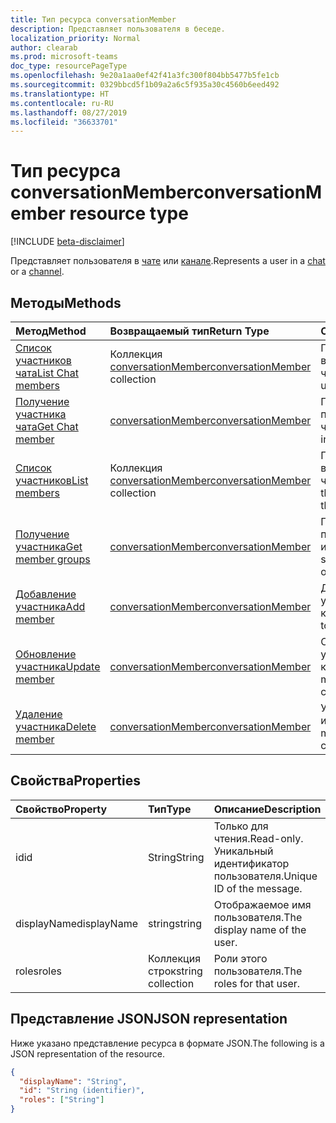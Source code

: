 ```yaml
---
title: Тип ресурса conversationMember
description: Представляет пользователя в беседе.
localization_priority: Normal
author: clearab
ms.prod: microsoft-teams
doc_type: resourcePageType
ms.openlocfilehash: 9e20a1aa0ef42f41a3fc300f804bb5477b5fe1cb
ms.sourcegitcommit: 0329bbcd5f1b09a2a6c5f935a30c4560b6eed492
ms.translationtype: HT
ms.contentlocale: ru-RU
ms.lasthandoff: 08/27/2019
ms.locfileid: "36633701"
---
```

# <a name="conversationmember-resource-type"></a><span data-ttu-id="3b99f-103">Тип ресурса conversationMember</span><span class="sxs-lookup"><span data-stu-id="3b99f-103">conversationMember resource type</span></span>

[!INCLUDE [beta-disclaimer](../../includes/beta-disclaimer.md)]

<span data-ttu-id="3b99f-104">Представляет пользователя в [чате](chat.md) или [канале](channel.md).</span><span class="sxs-lookup"><span data-stu-id="3b99f-104">Represents a user in a [chat](chat.md) or a [channel](channel.md).</span></span>

## <a name="methods"></a><span data-ttu-id="3b99f-105">Методы</span><span class="sxs-lookup"><span data-stu-id="3b99f-105">Methods</span></span>

| <span data-ttu-id="3b99f-106">Метод</span><span class="sxs-lookup"><span data-stu-id="3b99f-106">Method</span></span>       | <span data-ttu-id="3b99f-107">Возвращаемый тип</span><span class="sxs-lookup"><span data-stu-id="3b99f-107">Return Type</span></span>  |<span data-ttu-id="3b99f-108">Описание</span><span class="sxs-lookup"><span data-stu-id="3b99f-108">Description</span></span>|
|:---------------|:--------|:----------|
|[<span data-ttu-id="3b99f-109">Список участников чата</span><span class="sxs-lookup"><span data-stu-id="3b99f-109">List Chat members</span></span>](../api/conversationmember-list.md) | <span data-ttu-id="3b99f-110">Коллекция [conversationMember](conversationmember.md)</span><span class="sxs-lookup"><span data-stu-id="3b99f-110">[conversationMember](conversationmember.md) collection</span></span> | <span data-ttu-id="3b99f-111">Получение списка всех пользователей в чате.</span><span class="sxs-lookup"><span data-stu-id="3b99f-111">Get the list of all users in the chat.</span></span>|
|[<span data-ttu-id="3b99f-112">Получение участника чата</span><span class="sxs-lookup"><span data-stu-id="3b99f-112">Get Chat member</span></span>](../api/conversationmember-get.md) | [<span data-ttu-id="3b99f-113">conversationMember</span><span class="sxs-lookup"><span data-stu-id="3b99f-113">conversationMember</span></span>](conversationmember.md) | <span data-ttu-id="3b99f-114">Получение одного пользователя в чате.</span><span class="sxs-lookup"><span data-stu-id="3b99f-114">Get a single user in the chat.</span></span>|
|[<span data-ttu-id="3b99f-115">Список участников</span><span class="sxs-lookup"><span data-stu-id="3b99f-115">List members</span></span>](../api/conversationmember-list.md) | <span data-ttu-id="3b99f-116">Коллекция [conversationMember](conversationmember.md)</span><span class="sxs-lookup"><span data-stu-id="3b99f-116">[conversationMember](conversationmember.md) collection</span></span> | <span data-ttu-id="3b99f-117">Получение списка всех пользователей в чате или канале.</span><span class="sxs-lookup"><span data-stu-id="3b99f-117">Get the list of all users in the chat or channel.</span></span>|
|[<span data-ttu-id="3b99f-118">Получение участника</span><span class="sxs-lookup"><span data-stu-id="3b99f-118">Get member groups</span></span>](../api/conversationmember-get.md) | [<span data-ttu-id="3b99f-119">conversationMember</span><span class="sxs-lookup"><span data-stu-id="3b99f-119">conversationMember</span></span>](conversationmember.md) | <span data-ttu-id="3b99f-120">Получение одного пользователя в чате или канале.</span><span class="sxs-lookup"><span data-stu-id="3b99f-120">Get a single user in the chat or channel.</span></span>|
|[<span data-ttu-id="3b99f-121">Добавление участника</span><span class="sxs-lookup"><span data-stu-id="3b99f-121">Add member</span></span>](../api/conversationmember-add.md) | [<span data-ttu-id="3b99f-122">conversationMember</span><span class="sxs-lookup"><span data-stu-id="3b99f-122">conversationMember</span></span>](conversationmember.md)| <span data-ttu-id="3b99f-123">Добавление участника в канал.</span><span class="sxs-lookup"><span data-stu-id="3b99f-123">Add a member to a class.</span></span>|
|[<span data-ttu-id="3b99f-124">Обновление участника</span><span class="sxs-lookup"><span data-stu-id="3b99f-124">Update member</span></span>](../api/conversationmember-update.md) | [<span data-ttu-id="3b99f-125">conversationMember</span><span class="sxs-lookup"><span data-stu-id="3b99f-125">conversationMember</span></span>](conversationmember.md)| <span data-ttu-id="3b99f-126">Обновление участника в канале.</span><span class="sxs-lookup"><span data-stu-id="3b99f-126">Update a member in the channel.</span></span>|
|[<span data-ttu-id="3b99f-127">Удаление участника</span><span class="sxs-lookup"><span data-stu-id="3b99f-127">Delete member</span></span>](../api/conversationmember-delete.md) | [<span data-ttu-id="3b99f-128">conversationMember</span><span class="sxs-lookup"><span data-stu-id="3b99f-128">conversationMember</span></span>](conversationmember.md)| <span data-ttu-id="3b99f-129">Удаление участника из канала.</span><span class="sxs-lookup"><span data-stu-id="3b99f-129">Delete a member from the channel.</span></span>|

## <a name="properties"></a><span data-ttu-id="3b99f-130">Свойства</span><span class="sxs-lookup"><span data-stu-id="3b99f-130">Properties</span></span>

| <span data-ttu-id="3b99f-131">Свойство</span><span class="sxs-lookup"><span data-stu-id="3b99f-131">Property</span></span>   | <span data-ttu-id="3b99f-132">Тип</span><span class="sxs-lookup"><span data-stu-id="3b99f-132">Type</span></span> |<span data-ttu-id="3b99f-133">Описание</span><span class="sxs-lookup"><span data-stu-id="3b99f-133">Description</span></span>|
|:---------------|:--------|:----------|
|<span data-ttu-id="3b99f-134">id</span><span class="sxs-lookup"><span data-stu-id="3b99f-134">id</span></span>|<span data-ttu-id="3b99f-135">String</span><span class="sxs-lookup"><span data-stu-id="3b99f-135">String</span></span>| <span data-ttu-id="3b99f-136">Только для чтения.</span><span class="sxs-lookup"><span data-stu-id="3b99f-136">Read-only.</span></span> <span data-ttu-id="3b99f-137">Уникальный идентификатор пользователя.</span><span class="sxs-lookup"><span data-stu-id="3b99f-137">Unique ID of the message.</span></span>|
|<span data-ttu-id="3b99f-138">displayName</span><span class="sxs-lookup"><span data-stu-id="3b99f-138">displayName</span></span>| <span data-ttu-id="3b99f-139">string</span><span class="sxs-lookup"><span data-stu-id="3b99f-139">string</span></span> | <span data-ttu-id="3b99f-140">Отображаемое имя пользователя.</span><span class="sxs-lookup"><span data-stu-id="3b99f-140">The display name of the user.</span></span> |
|<span data-ttu-id="3b99f-141">roles</span><span class="sxs-lookup"><span data-stu-id="3b99f-141">roles</span></span>| <span data-ttu-id="3b99f-142">Коллекция строк</span><span class="sxs-lookup"><span data-stu-id="3b99f-142">string collection</span></span> | <span data-ttu-id="3b99f-143">Роли этого пользователя.</span><span class="sxs-lookup"><span data-stu-id="3b99f-143">The roles for that user.</span></span> |

## <a name="json-representation"></a><span data-ttu-id="3b99f-144">Представление JSON</span><span class="sxs-lookup"><span data-stu-id="3b99f-144">JSON representation</span></span>

<span data-ttu-id="3b99f-145">Ниже указано представление ресурса в формате JSON.</span><span class="sxs-lookup"><span data-stu-id="3b99f-145">The following is a JSON representation of the resource.</span></span>

<!-- {
  "blockType": "resource",
  "optionalProperties": [

  ],
  "@odata.type": "microsoft.graph.conversationMember",
  "baseType": "",
  "keyProperty": "id"
}-->

```json
{
  "displayName": "String",
  "id": "String (identifier)",
  "roles": ["String"]
}
```

<!-- uuid: 16cd6b66-4b1a-43a1-adaf-3a886856ed98
2019-02-04 14:57:30 UTC -->
<!-- {
  "type": "#page.annotation",
  "description": "conversationMember resource",
  "keywords": "",
  "section": "documentation",
  "tocPath": ""
}-->
